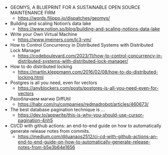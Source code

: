 - GEOMYS, A BLUEPRINT FOR A SUSTAINABLE OPEN SOURCE MAINTENANCE FIRM
  - https://words.filippo.io/dispatches/geomys/
- Building and scaling Notion’s data lake
  - https://www.notion.so/blog/building-and-scaling-notions-data-lake
- Write your Own Virtual Machine
  - https://www.jmeiners.com/lc3-vm/
- How to Control Concurrency in Distributed Systems with Distributed Lock Manager
  - https://codeboulevard.com/2023/11/how-to-control-concurrency-in-distributed-systems-with-distributed-lock-manager/
- How to do distributed locking
  - https://martin.kleppmann.com/2016/02/08/how-to-do-distributed-locking.html
- Postgres is all you need, even for vectors
  - https://anyblockers.com/posts/postgres-is-all-you-need-even-for-vectors
- Разоблачаем магию DiffUtil
  - https://habr.com/ru/companies/redmadrobot/articles/460673/
- The best database pagination technique is ...
  - https://dev.to/appwrite/this-is-why-you-should-use-cursor-pagination-4nh5
- CI/CD with github actions: an end-to-end guide on how to automatically generate release notes from commits.
  - https://medium.com/@luanaos2512/ci-cd-with-github-actions-an-end-to-end-guide-on-how-to-automatically-generate-release-notes-from-b5e3b64e1656
